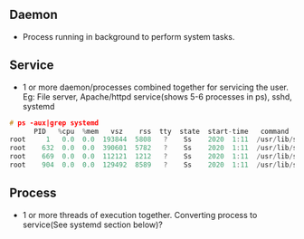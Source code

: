 ## Daemon
- Process running in background to perform system tasks. 

## Service
- 1 or more daemon/processes combined together for servicing the user. Eg: File server, Apache/httpd service(shows 5-6 processes in ps), sshd, systemd
```c
# ps -aux|grep systemd
      PID   %cpu  %mem   vsz    rss  tty  state  start-time   command
root     1   0.0  0.0  193844  5808   ?    Ss    2020  1:11  /usr/lib/systemd/systemd --switched-root --system
root    632  0.0  0.0  390601  5782   ?    Ss    2020  1:11  /usr/lib/systemd/systemd-journald     //Event Logging with journald
root    669  0.0  0.0  112121  1212   ?    Ss    2020  1:11  /usr/lib/systemd/systemd-udevd
root    904  0.0  0.0  129492  8589   ?    Ss    2020  1:11  /usr/lib/systemd/systemd-logind
```        

## Process
- 1 or more threads of execution together. Converting process to service(See systemd section below)?
